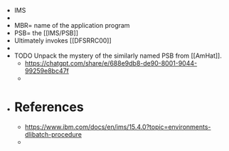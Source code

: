- IMS
-
- MBR=  name of the application program
- PSB= the [[IMS/PSB]]
- Ultimately invokes [[DFSRRC00]]
-
- TODO Unpack the mystery of the similarly named PSB from [[AmHat]].
	- https://chatgpt.com/share/e/688e9db8-de90-8001-9044-99259e8bc47f
	-
- # References
	- https://www.ibm.com/docs/en/ims/15.4.0?topic=environments-dlibatch-procedure
	-